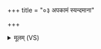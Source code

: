 +++
title = "०३ अपकामं स्यन्दमाना"

+++
<details><summary>मूलम् (VS)</summary>

अ॑पका॒मं स्यन्द॑माना॒ अवी॑वरत वो॒ हि क॑म्।  
इन्द्रो॑ वः॒ शक्ति॑भिर्देवी॒स्तस्मा॒द्वार्नाम॑ वो हि॒तम् ॥
</details>